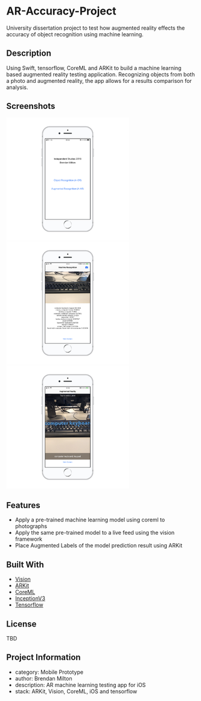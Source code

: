 # AR-Accuracy-Project
University dissertation project to test how augmented reality effects the accuracy of object recognition using machine learning.

## Description
Using Swift, tensorflow, CoreML and ARKit to build a machine learning based augmented reality testing application. Recognizing objects from both a photo and augmented reality, the app allows for a results comparison for analysis.

## Screenshots

<img src="/titlepage.png"  width="325" /> <img src="/ml.png"  width="325" /> <img src="/ar.png"  width="325" /> 

## Features

* Apply a pre-trained machine learning model using coreml to photographs
* Apply the same pre-trained model to a live feed using the vision framework 
* Place Augmented Labels of the model prediction result using ARKit  

## Built With

* [Vision](https://developer.apple.com/documentation/vision)
* [ARKit](https://developer.apple.com/arkit/)
* [CoreML](https://developer.apple.com/documentation/coreml)
* [InceptionV3](https://www.cv-foundation.org/openaccess/content_cvpr_2016/papers/Szegedy_Rethinking_the_Inception_CVPR_2016_paper.pdf)
* [Tensorflow](https://www.tensorflow.org/)

## License
TBD

## Project Information
- category: Mobile Prototype
- author: Brendan Milton
- description:  AR machine learning testing app for iOS
- stack: ARKit, Vision, CoreML, iOS and tensorflow

